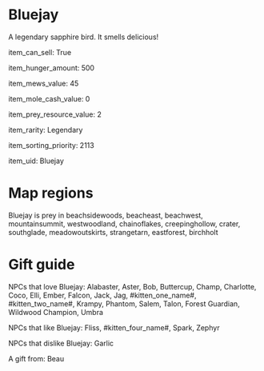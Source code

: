 # Bluejay

A legendary sapphire bird. It smells delicious!

item_can_sell: True

item_hunger_amount: 500

item_mews_value: 45

item_mole_cash_value: 0

item_prey_resource_value: 2

item_rarity: Legendary

item_sorting_priority: 2113

item_uid: Bluejay

# Map regions

Bluejay is prey in beachsidewoods, beacheast, beachwest, mountainsummit, westwoodland, chainoflakes, creepinghollow, crater, southglade, meadowoutskirts, strangetarn, eastforest, birchholt

# Gift guide

NPCs that love Bluejay: Alabaster, Aster, Bob, Buttercup, Champ, Charlotte, Coco, Elli, Ember, Falcon, Jack, Jag, #kitten_one_name#, #kitten_two_name#, Krampy, Phantom, Salem, Talon, Forest Guardian, Wildwood Champion, Umbra

NPCs that like Bluejay: Fliss, #kitten_four_name#, Spark, Zephyr

NPCs that dislike Bluejay: Garlic

A gift from: Beau